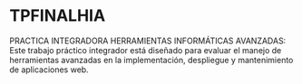 # TPFINALHIA
PRACTICA INTEGRADORA HERRAMIENTAS INFORMÁTICAS AVANZADAS: Este trabajo práctico integrador está diseñado para evaluar el manejo de herramientas avanzadas en la implementación, despliegue y mantenimiento de aplicaciones web. 

